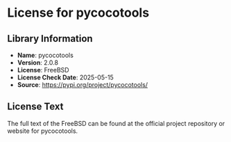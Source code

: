 # License for pycocotools

## Library Information
- **Name**: pycocotools
- **Version**: 2.0.8
- **License**: FreeBSD
- **License Check Date**: 2025-05-15
- **Source**: https://pypi.org/project/pycocotools/

## License Text
The full text of the FreeBSD can be found at the official project repository or website for pycocotools.

